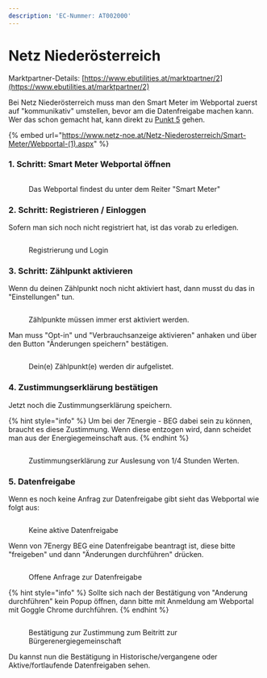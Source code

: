 ```yaml
---
description: 'EC-Nummer: AT002000'
---
```


# Netz Niederösterreich

Marktpartner-Details: [https://www.ebutilities.at/marktpartner/2](https://www.ebutilities.at/marktpartner/2)

Bei Netz Niederösterreich muss man den Smart Meter im Webportal zuerst auf "kommunikativ" umstellen, bevor am die Datenfreigabe machen kann. Wer das schon gemacht hat, kann direkt zu [Punkt 5](netz-niederoesterreich.md#5.-datenfreigabe) gehen.&#x20;

{% embed url="https://www.netz-noe.at/Netz-Niederosterreich/Smart-Meter/Webportal-(1).aspx" %}

### 1. Schritt: Smart Meter Webportal öffnen&#x20;

<figure><img src="../../.gitbook/assets/Screenshot 2023-07-14 at 14.44.44.png" alt=""><figcaption><p>Das Webportal findest du unter dem Reiter "Smart Meter"</p></figcaption></figure>

### 2. Schritt: Registrieren / Einloggen&#x20;

Sofern man sich noch nicht registriert hat, ist das vorab zu erledigen.&#x20;

<figure><img src="../../.gitbook/assets/image (22).png" alt=""><figcaption><p>Registrierung und Login</p></figcaption></figure>

### 3. Schritt: Zählpunkt aktivieren&#x20;

Wenn du deinen Zählpunkt noch nicht aktiviert hast, dann musst du das in "Einstellungen" tun.&#x20;

<figure><img src="../../.gitbook/assets/Screenshot 2023-07-14 at 15.03.58.png" alt=""><figcaption><p>Zählpunkte müssen immer erst aktiviert werden.</p></figcaption></figure>

Man muss "Opt-in" und "Verbrauchsanzeige aktivieren" anhaken und über den Button "Änderungen speichern" bestätigen. &#x20;

<figure><img src="../../.gitbook/assets/Screenshot 2023-07-14 at 15.05.12.png" alt=""><figcaption><p>Dein(e) Zählpunkt(e) werden dir aufgelistet. </p></figcaption></figure>

### 4. Zustimmungserklärung bestätigen

Jetzt noch die Zustimmungserklärung speichern.

{% hint style="info" %}
Um bei der 7Energie - BEG dabei sein zu können, braucht es diese Zustimmung. Wenn diese entzogen wird, dann scheidet man aus der Energiegemeinschaft aus.
{% endhint %}

<figure><img src="../../.gitbook/assets/Screenshot 2023-07-14 at 14.35.44.png" alt=""><figcaption><p>Zustimmungserklärung zur Auslesung von 1/4 Stunden Werten.</p></figcaption></figure>

### 5. Datenfreigabe

Wenn es noch keine Anfrag zur Datenfreigabe gibt sieht das Webportal wie folgt aus:&#x20;

<figure><img src="../../.gitbook/assets/image (19).png" alt=""><figcaption><p>Keine aktive Datenfreigabe</p></figcaption></figure>

Wenn von 7Energy BEG eine Datenfreigabe beantragt ist, diese bitte "freigeben" und dann "Änderungen durchführen" drücken.&#x20;

<figure><img src="../../.gitbook/assets/image (15).png" alt=""><figcaption><p>Offene Anfrage zur Datenfreigabe </p></figcaption></figure>



{% hint style="info" %}
Sollte sich nach der Bestätigung von "Anderung durchführen" kein Popup öffnen, dann bitte mit Anmeldung am Webportal mit Goggle Chrome durchführen.&#x20;
{% endhint %}

<figure><img src="../../.gitbook/assets/image (16).png" alt=""><figcaption><p>Bestätigung zur Zustimmung zum Beitritt zur Bürgerenergiegemeinschaft</p></figcaption></figure>

Du kannst nun die Bestätigung in Historische/vergangene oder Aktive/fortlaufende Datenfreigaben sehen.&#x20;
